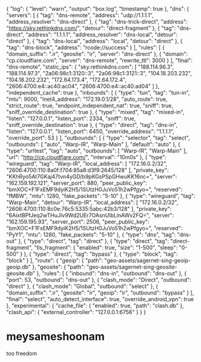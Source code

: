 {
  "log": {
    "level": "warn",
    "output": "box.log",
    "timestamp": true
  },
  "dns": {
    "servers": [
      {
        "tag": "dns-remote",
        "address": "udp://1.1.1.1",
        "address_resolver": "dns-direct"
      },
      {
        "tag": "dns-trick-direct",
        "address": "https://sky.rethinkdns.com/",
        "detour": "direct-fragment"
      },
      {
        "tag": "dns-direct",
        "address": "1.1.1.1",
        "address_resolver": "dns-local",
        "detour": "direct"
      },
      {
        "tag": "dns-local",
        "address": "local",
        "detour": "direct"
      },
      {
        "tag": "dns-block",
        "address": "rcode://success"
      }
    ],
    "rules": [
      {
        "domain_suffix": ".ir",
        "geosite": "ir",
        "server": "dns-direct"
      },
      {
        "domain": "cp.cloudflare.com",
        "server": "dns-remote",
        "rewrite_ttl": 3000
      }
    ],
    "final": "dns-remote",
    "static_ips": {
      "sky.rethinkdns.com": [
        "188.114.96.3",
        "188.114.97.3",
        "2a06:98c1:3120::3",
        "2a06:98c1:3121::3",
        "104.18.203.232",
        "104.18.202.232",
        "172.64.173.4",
        "172.64.172.4",
        "2606:4700:e4::ac40:ac04",
        "2606:4700:e4::ac40:ad04"
      ]
    },
    "independent_cache": true
  },
  "inbounds": [
    {
      "type": "tun",
      "tag": "tun-in",
      "mtu": 9000,
      "inet4_address": "172.19.0.1/28",
      "auto_route": true,
      "strict_route": true,
      "endpoint_independent_nat": true,
      "sniff": true,
      "sniff_override_destination": true
    },
    {
      "type": "mixed",
      "tag": "mixed-in",
      "listen": "127.0.0.1",
      "listen_port": 2334,
      "sniff": true,
      "sniff_override_destination": true
    },
    {
      "type": "direct",
      "tag": "dns-in",
      "listen": "127.0.0.1",
      "listen_port": 6450,
      "override_address": "1.1.1.1",
      "override_port": 53
    }
  ],
  "outbounds": [
    {
      "type": "selector",
      "tag": "select",
      "outbounds": [
        "auto",
        "Warp-IR",
        "Warp-Main"
      ],
      "default": "auto"
    },
    {
      "type": "urltest",
      "tag": "auto",
      "outbounds": [
        "Warp-IR",
        "Warp-Main"
      ],
      "url": "http://cp.cloudflare.com/",
      "interval": "10m0s"
    },
    {
      "type": "wireguard",
      "tag": "Warp-IR",
      "local_address": [
        "172.16.0.2/32",
        "2606:4700:110:8a0f:f704:85a8:d3f9:2645/128"
      ],
      "private_key": "KKhRyo5At7GKaj47tvn4yGD/b9pKGsPSpGHwuKK16nc=",
      "server": "162.159.192.121",
      "server_port": 880,
      "peer_public_key": "bmXOC+F1FxEMF9dyiK2H5/1SUtzH0JuVo51h2wPfgyo=",
      "reserved": "fMBW",
      "mtu": 1280,
      "fake_packets": "5-10"
    },
    {
      "type": "wireguard",
      "tag": "Warp-Main",
      "detour": "Warp-IR",
      "local_address": [
        "172.16.0.2/32",
        "2606:4700:110:8c0e:76c5:5335:5abc:42b3/128"
      ],
      "private_key": "6AixtBPfJeq2wTHuJIv9Wd2UEr7OAsnUlbLinAWv2FQ=",
      "server": "162.159.195.93",
      "server_port": 2506,
      "peer_public_key": "bmXOC+F1FxEMF9dyiK2H5/1SUtzH0JuVo51h2wPfgyo=",
      "reserved": "PyY1",
      "mtu": 1280,
      "fake_packets": "5-10"
    },
    {
      "type": "dns",
      "tag": "dns-out"
    },
    {
      "type": "direct",
      "tag": "direct"
    },
    {
      "type": "direct",
      "tag": "direct-fragment",
      "tls_fragment": {
        "enabled": true,
        "size": "1-500",
        "sleep": "0-500"
      }
    },
    {
      "type": "direct",
      "tag": "bypass"
    },
    {
      "type": "block",
      "tag": "block"
    }
  ],
  "route": {
    "geoip": {
      "path": "geo-assets/sagernet-sing-geoip-geoip.db"
    },
    "geosite": {
      "path": "geo-assets/sagernet-sing-geosite-geosite.db"
    },
    "rules": [
      {
        "inbound": "dns-in",
        "outbound": "dns-out"
      },
      {
        "port": 53,
        "outbound": "dns-out"
      },
      {
        "clash_mode": "Direct",
        "outbound": "direct"
      },
      {
        "clash_mode": "Global",
        "outbound": "select"
      },
      {
        "domain_suffix": ".ir",
        "geosite": "ir",
        "geoip": "ir",
        "outbound": "bypass"
      }
    ],
    "final": "select",
    "auto_detect_interface": true,
    "override_android_vpn": true
  },
  "experimental": {
    "cache_file": {
      "enabled": true,
      "path": "clash.db"
    },
    "clash_api": {
      "external_controller": "127.0.0.1:6756"
    }
  }
}
# meysameshoonam
too freedom 

